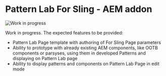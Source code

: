 # Pattern Lab For Sling - AEM addon

![Work in progress](https://raw.githubusercontent.com/kciecierski/patternlab-for-sling-aem-addon/master/img/work-in-progress.png)

Work in progress. The expected features to be provided:

* Pattern Lab Page template with authoring of For Sling Page parameters
* Ability to prototype with already existing AEM components, like OOTB components or parsyses, using them in developed Patterns and displaying on Pattern Lab page
* Ability to display patterns and components on Pattern Lab Page in edit mode